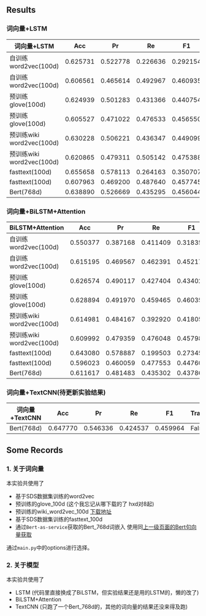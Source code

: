 ## Results

### 词向量+LSTM
| 词向量+LSTM | Acc | Pr | Re | F1 | Trainable | epoch |
| -------------- | -------- | -------- | -------- | -------- | -------- | -------- |
| 自训练word2vec(100d) | 0.625731 | 0.522778 | 0.226636 | 0.292154 | False | 50 |
| 自训练word2vec(100d) | 0.606561 | 0.465614 | 0.492967 | 0.460935 | True | 50 |
| 预训练glove(100d)    | 0.624939 | 0.501283 | 0.431366 | 0.440754 | False | 50 |
| 预训练glove(100d)    | 0.605527 | 0.471022 | 0.476533 | 0.456550 | True | 50 |
| 预训练wiki word2vec(100d)    | 0.630228 | 0.506221 | 0.436347 | 0.449099 | False | 50 |
| 预训练wiki word2vec(100d)    | 0.620865 | 0.479311 | 0.505142 | 0.475388 | True | 50 |
| fasttext(100d) | 0.655658 | 0.578113 | 0.264163 | 0.350707 | False | 50 |
| fasttext(100d) | 0.607963 | 0.469200 | 0.487640 | 0.457745 | True | 50 |
| Bert(768d) | 0.638890 | 0.526669 | 0.435295 | 0.456044 | False | 50 |

### 词向量+BiLSTM+Attention
| BiLSTM+Attention | Acc | Pr | Re | F1 | Trainable | epoch |
| -------------- | -------- | -------- | -------- | -------- | -------- | -------- |
| 自训练word2vec(100d) | 0.550377 | 0.387168 | 0.411409 | 0.318356 | False | 50 |
| 自训练word2vec(100d) | 0.615195 | 0.469567 | 0.462391 | 0.452179 | True | 50 |
| 预训练glove(100d)    | 0.626574 | 0.490117 | 0.427404 | 0.434027 | False | 50 |
| 预训练glove(100d)    | 0.628894 | 0.491970 | 0.459465 | 0.460355 | True | 50 |
| 预训练wiki word2vec(100d)    | 0.614981 | 0.484167 | 0.392920 | 0.418057 | False | 50 |
| 预训练wiki word2vec(100d)    | 0.609992 | 0.479359 | 0.476048 | 0.457980 | True | 50 |
| fasttext(100d) | 0.643080 | 0.578887 | 0.199503 | 0.273452 | False | 50 |
| fasttext(100d) | 0.596023 | 0.460059 | 0.477553 | 0.447600 | True | 50 |
| Bert(768d) | 0.611617 | 0.481483 | 0.435302 | 0.437862 | False | 50 |

### 词向量+TextCNN(待更新实验结果)
| 词向量+TextCNN | Acc | Pr | Re | F1 | Trainable | epoch |
| -------------- | -------- | -------- | -------- | -------- | -------- | -------- |
| Bert(768d) | 0.647770 | 0.546336 | 0.424537 | 0.459964 | False | 50 |

## Some Records

### 1. 关于词向量

本实验共使用了

* 基于SDS数据集训练的word2vec
* 预训练的glove_100d (这个我忘记从哪下载的了 hxd对8起)
* 预训练的wiki_word2vec_100d [下载地址](https://wikipedia2vec.github.io/wikipedia2vec/pretrained/)
* 基于SDS数据集训练的fasttext_100d
* 通过`Bert-as-service`获取的Bert_768d词嵌入 使用同[上一级页面的Bert句向量获取](../Bert/)

通过`main.py`中的options进行选择。

### 2. 关于模型

本实验共使用了

* LSTM (代码里直接换成了BiLSTM，但实验结果还是用的LSTM的，懒的改了)
* BiLSTM+Attention
* TextCNN (只跑了一个Bert_768d的，其他的词向量的结果还没来得及跑)









